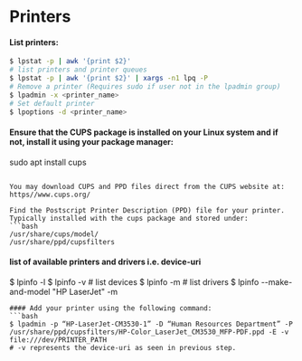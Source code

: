 # Printers

#### List printers:
```bash
$ lpstat -p | awk '{print $2}'
# list printers and printer queues
$ lpstat -p | awk '{print $2}' | xargs -n1 lpq -P
# Remove a printer (Requires sudo if user not in the lpadmin group)
$ lpadmin -x <printer_name>
# Set default printer
$ lpoptions -d <printer_name>
```
#### Ensure that the CUPS package is installed on your Linux system and if not, install it using your package manager:
sudo apt install cups
```

You may download CUPS and PPD files direct from the CUPS website at: https//www.cups.org/

Find the Postscript Printer Description (PPD) file for your printer. Typically installed with the cups package and stored under:
```bash
/usr/share/cups/model/
/usr/share/ppd/cupsfilters
```
#### list of available printers and drivers i.e. device-uri
$ lpinfo -l
$ lpinfo -v   # list devices
$ lpinfo -m   # list drivers
$ lpinfo --make-and-model "HP LaserJet" -m
```
#### Add your printer using the following command:
```bash
$ lpadmin -p “HP-LaserJet-CM3530-1” -D “Human Resources Department” -P /usr/share/ppd/cupsfilters/HP-Color_LaserJet_CM3530_MFP-PDF.ppd -E -v file:///dev/PRINTER_PATH
# -v represents the device-uri as seen in previous step.
```